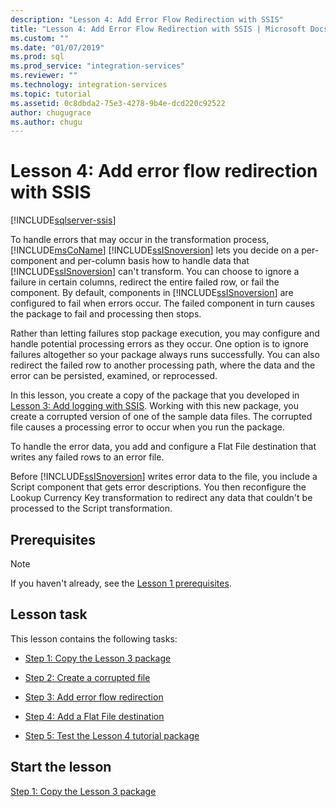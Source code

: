 ```yaml
---
description: "Lesson 4: Add Error Flow Redirection with SSIS"
title: "Lesson 4: Add Error Flow Redirection with SSIS | Microsoft Docs"
ms.custom: ""
ms.date: "01/07/2019"
ms.prod: sql
ms.prod_service: "integration-services"
ms.reviewer: ""
ms.technology: integration-services
ms.topic: tutorial
ms.assetid: 0c8dbda2-75e3-4278-9b4e-dcd220c92522
author: chugugrace
ms.author: chugu
---
```

# Lesson 4: Add error flow redirection with SSIS

[!INCLUDE[sqlserver-ssis](../includes/applies-to-version/sqlserver-ssis.md)]



To handle errors that may occur in the transformation process, [!INCLUDE[msCoName](../includes/msconame-md.md)] [!INCLUDE[ssISnoversion](../includes/ssisnoversion-md.md)] lets you decide on a per-component and per-column basis how to handle data that [!INCLUDE[ssISnoversion](../includes/ssisnoversion-md.md)] can't transform. You can choose to ignore a failure in certain columns, redirect the entire failed row, or fail the component. By default, components in [!INCLUDE[ssISnoversion](../includes/ssisnoversion-md.md)] are configured to fail when errors occur. The failed component in turn causes the package to fail and processing then stops.  
  
Rather than letting failures stop package execution, you may configure and handle potential processing errors as they occur. One option is to ignore failures altogether so your package always runs successfully. You can also redirect the failed row to another processing path, where the data and the error can be persisted, examined, or reprocessed.  
  
In this lesson, you create a copy of the package that you developed in [Lesson 3: Add logging with SSIS](../integration-services/lesson-3-add-logging-with-ssis.md). Working with this new package, you create a corrupted version of one of the sample data files. The corrupted file causes a processing error to occur when you run the package.  
  
To handle the error data, you add and configure a Flat File destination that writes any failed rows to an error file. 
  
Before [!INCLUDE[ssISnoversion](../includes/ssisnoversion-md.md)] writes error data to the file, you include a Script component that gets error descriptions. You then reconfigure the Lookup Currency Key transformation to redirect any data that couldn't be processed to the Script transformation.  
  
## Prerequisites

> [!NOTE]
> If you haven't already, see the [Lesson 1 prerequisites](../integration-services/lesson-1-create-a-project-and-basic-package-with-ssis.md#prerequisites).
 
## Lesson task
This lesson contains the following tasks:  
  
-   [Step 1: Copy the Lesson 3 package](../integration-services/lesson-4-1-copying-the-lesson-3-package.md)  
  
-   [Step 2: Create a corrupted file](../integration-services/lesson-4-2-creating-a-corrupted-file.md)  
  
-   [Step 3: Add error flow redirection](../integration-services/lesson-4-3-adding-error-flow-redirection.md)  
  
-   [Step 4: Add a Flat File destination](../integration-services/lesson-4-4-adding-a-flat-file-destination.md)  
  
-   [Step 5: Test the Lesson 4 tutorial package](../integration-services/lesson-4-5-testing-the-lesson-4-tutorial-package.md)  
  
## Start the lesson  
[Step 1: Copy the Lesson 3 package](../integration-services/lesson-4-1-copying-the-lesson-3-package.md)  
  
  
  

